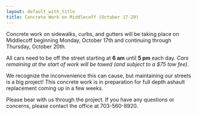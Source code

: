 ```yaml
---
layout: default_with_title
title: Concrete Work on Middlecoff (October 17-20)
---
```


Concrete work on sidewalks, curbs, and gutters will be taking place on Middlecoff beginning Monday, October 17th 
and continuing through Thursday, October 20th.

All cars need to be off the street starting at **6 am** until **5 pm** each day.
_Cars remaining at the start of work will be towed (and subject to a $75 tow fee)._

We recognize the inconvenience this can cause, but maintaining our streets is a big project!
This concrete work is in preparation for full depth ashault replacement coming up in a few weeks.

Please bear with us through the project.  If you have any questions or concerns, please contact the office at 703-560-8920.

